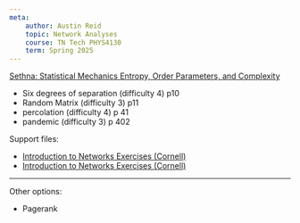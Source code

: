 ```yaml
---
meta:
    author: Austin Reid
    topic: Network Analyses
    course: TN Tech PHYS4130
    term: Spring 2025
---
```


[Sethna: Statistical Mechanics
Entropy, Order Parameters, and
Complexity](https://sethna.lassp.cornell.edu/StatMech/)
 - Six degrees of separation (difficulty 4) p10
 - Random Matrix (difficulty 3) p11
 - percolation (difficulty 4) p 41
 - pandemic (difficulty 3) p 402

Support files:
 - [Introduction to Networks Exercises (Cornell)](https://cac.cornell.edu/myers/teaching/ComputationalMethods/ComputerExercises/Networks/NetworksExercise.html)
 - [Introduction to Networks Exercises (Cornell)](https://cac.cornell.edu/myers/teaching/ComputationalMethods/ComputerExercises/SmallWorld/SmallWorld.html)

---
Other options:

 - Pagerank
